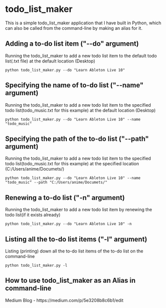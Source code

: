 <h1>todo_list_maker</h1>

This is a simple todo_list_maker application that I have built in Python, which can also be called from the command-line by making an alias for it.

<h2>Adding a to-do list item ("--do" argument)</h2>
Running the todo_list_maker to add a new todo list item to the default todo list(.txt file) at the default location (Desktop)

```
python todo_list_maker.py --do "Learn Ableton Live 10"
```

<h2>Specifying the name of to-do list ("--name" argument)</h2>
Running the todo_list_maker to add a new todo list item to the specified todo list(todo_music.txt for this example) at the default location (Desktop)

```
python todo_list_maker.py --do "Learn Ableton Live 10" --name "todo_music"
```


<h2>Specifying the path of the to-do list ("--path" argument)</h2>
Running the todo_list_maker to add a new todo list item to the specified todo list(todo_music.txt for this example) at the specified location (C:/Users/anime/Documets/)

```
python todo_list_maker.py --do "Learn Ableton Live 10" --name "todo_music" --path "C:/Users/anime/Documets/"
```

<h2>Renewing a to-do list ("-n" argument)</h2>
Running the todo_list_maker to add a new todo list item by renewing the todo list(if it exists already)

```
python todo_list_maker.py --do "Learn Ableton Live 10" -n
```

<h2>Listing all the to-do list items ("-l" argument)</h2>
Listing (printing) down all the to-do list items of the to-do list on the command-line</h2>

```
python todo_list_maker.py -l
```

<h2>How to use todo_list_maker as an Alias in command-line</h2>
Medium Blog - https://medium.com/p/5e3208b8c6b1/edit
